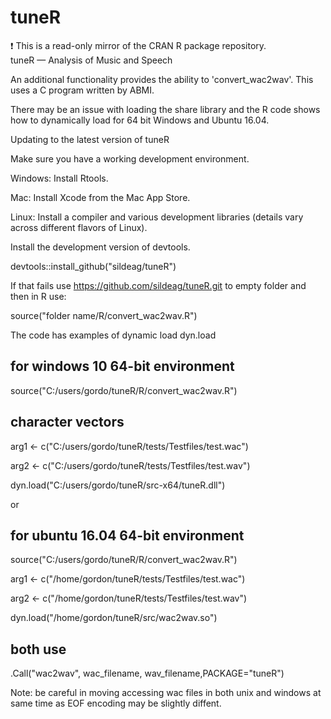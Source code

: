 # tuneR
:exclamation: This is a read-only mirror of the CRAN R package repository.  tuneR — Analysis of Music and Speech 

An additional functionality provides the ability to 'convert_wac2wav'.  This uses a C program written by ABMI.  

There may be an issue with loading the share library and the R code shows how to dynamically load for 64 bit Windows
and Ubuntu 16.04.

Updating to the latest version of tuneR

Make sure you have a working development environment.

Windows: Install Rtools.

Mac: Install Xcode from the Mac App Store.

Linux: Install a compiler and various development libraries (details vary across different flavors of Linux).

Install the development version of devtools.

devtools::install_github("sildeag/tuneR")

If that fails use https://github.com/sildeag/tuneR.git to empty folder and
then in R use:

source("folder name/R/convert_wac2wav.R")

The code has examples of dynamic load dyn.load
 
 ## for windows 10 64-bit environment
 
 source("C:/users/gordo/tuneR/R/convert_wac2wav.R")
 
 ## character vectors
 
 arg1 <- c("C:/users/gordo/tuneR/tests/Testfiles/test.wac")
 
 arg2 <- c("C:/users/gordo/tuneR/tests/Testfiles/test.wav")
 
 dyn.load("C:/users/gordo/tuneR/src-x64/tuneR.dll")

or

 ## for ubuntu 16.04 64-bit environment

 source("C:/users/gordo/tuneR/R/convert_wac2wav.R")

 arg1 <- c("/home/gordon/tuneR/tests/Testfiles/test.wac")

 arg2 <- c("/home/gordon/tuneR/tests/Testfiles/test.wav")

 dyn.load("/home/gordon/tuneR/src/wac2wav.so")

## both use

 .Call("wac2wav", wac_filename, wav_filename,PACKAGE="tuneR")


Note: be careful in moving accessing wac files in both unix and windows
at same time as EOF encoding may be slightly diffent.